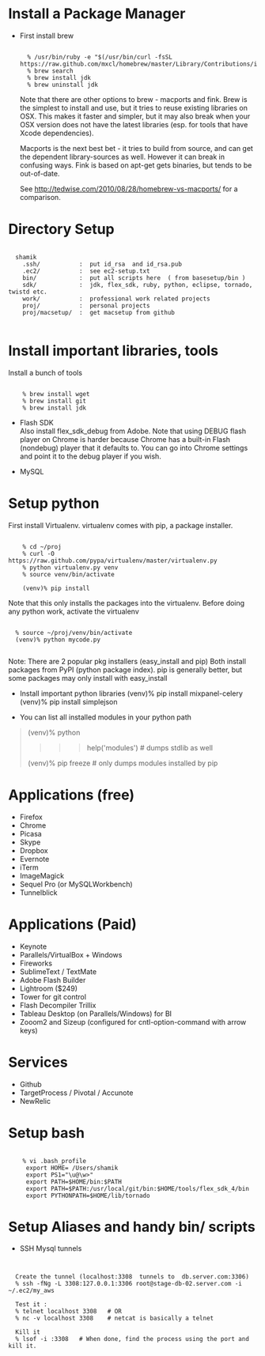 Install a Package Manager
===============

- First install brew 

  <pre><code>
    % /usr/bin/ruby -e "$(/usr/bin/curl -fsSL https://raw.github.com/mxcl/homebrew/master/Library/Contributions/install_homebrew.rb)"
    % brew search
    % brew install jdk
    % brew uninstall jdk
  </code></pre>
  
  Note that there are other options to brew -  macports and fink.
  Brew is the simplest to install and use, but it tries to reuse existing 
  libraries on OSX. This makes it faster and simpler, but it may also break
  when your OSX version does not have the latest libraries (esp. for tools
  that have Xcode dependencies). 
  
  Macports is the next best bet - it tries to build from source, and can
  get the dependent library-sources as well. However it can break in confusing ways.
  Fink is based on apt-get gets binaries, but tends to be out-of-date.

  See http://tedwise.com/2010/08/28/homebrew-vs-macports/ for a comparison.


Directory Setup
===============

  <pre><code>
  shamik
    .ssh/           :  put id_rsa  and id_rsa.pub 
    .ec2/           :  see ec2-setup.txt 
    bin/            :  put all scripts here  ( from basesetup/bin )
    sdk/            :  jdk, flex_sdk, ruby, python, eclipse, tornado, twistd etc.
    work/           :  professional work related projects
    proj/           :  personal projects
    proj/macsetup/  :  get macsetup from github
  </code></pre>
  

Install important  libraries, tools
=============

Install a bunch of tools
<pre><code>
    % brew install wget
    % brew install git
    % brew install jdk 
</code></pre>
 
- Flash SDK  
   Also install flex_sdk_debug from Adobe.
   Note that using DEBUG flash player on Chrome is harder because Chrome has a built-in Flash
   (nondebug) player that it defaults to. You can go into Chrome settings and point it to the
   debug player if you wish.

- MySQL

Setup python
============

First install Virtualenv. 
virtualenv comes with pip, a package installer.

<pre><code>
    % cd ~/proj
    % curl -O https://raw.github.com/pypa/virtualenv/master/virtualenv.py
    % python virtualenv.py venv
    % source venv/bin/activate

    (venv)% pip install  <whatever-package>
</code></pre>

  Note that this only installs the packages into the virtualenv.
  Before doing any python work, activate the virtualenv
  
  <pre><code>
  % source ~/proj/venv/bin/activate
  (venv)% python mycode.py
  </code></pre>

  Note: There are 2 popular pkg installers (easy_install and pip)
  Both install packages from PyPI (python package index).
  pip is generally better, but some packages may only install with easy_install

- Install important python libraries
  (venv)% pip install mixpanel-celery
  (venv)% pip install simplejson

- You can list all installed modules in your python path
  
>  (venv)% python
>  >>> help('modules')     # dumps stdlib as well
> 
>  (venv)% pip freeze      # only dumps modules installed by pip 
>
  


Applications (free)
===============
* Firefox
* Chrome
* Picasa
* Skype
* Dropbox
* Evernote
* iTerm
* ImageMagick
* Sequel Pro  (or MySQLWorkbench)
* Tunnelblick

Applications (Paid)
===============
* Keynote
* Parallels/VirtualBox + Windows 
* Fireworks
* SublimeText / TextMate 
* Adobe Flash Builder
* Lightroom ($249)
* Tower for git control
* Flash Decompiler Trillix
* Tableau Desktop (on Parallels/Windows) for BI
* Zooom2 and Sizeup (configured for cntl-option-command  with arrow keys)

Services
===============
* Github
* TargetProcess / Pivotal / Accunote
* NewRelic



Setup bash
===============
    
<pre><code>
    % vi .bash_profile 
     export HOME= /Users/shamik
     export PS1="\u@\w>"
     export PATH=$HOME/bin:$PATH
     export PATH=$PATH:/usr/local/git/bin:$HOME/tools/flex_sdk_4/bin
     export PYTHONPATH=$HOME/lib/tornado 
</code></pre>




Setup Aliases and handy bin/ scripts
===============

* SSH Mysql tunnels

<pre><code>

  Create the tunnel (localhost:3308  tunnels to  db.server.com:3306)
  % ssh -fNg -L 3308:127.0.0.1:3306 root@stage-db-02.server.com -i ~/.ec2/my_aws

  Test it :
  % telnet localhost 3308   # OR
  % nc -v localhost 3308    # netcat is basically a telnet

  Kill it
  % lsof -i :3308   # When done, find the process using the port and kill it.

</code></pre>
